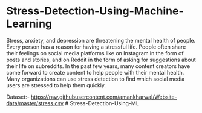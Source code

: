 # Stress-Detection-Using-Machine-Learning
Stress, anxiety, and depression are threatening the mental health of people. Every person has a reason for having a stressful life. People often share their feelings on social media platforms like on Instagram in the form of posts and stories, and on Reddit in the form of asking for suggestions about their life on subreddits. In the past few years, many content creators have come forward to create content to help people with their mental health. Many organizations can use stress detection to find which social media users are stressed to help them quickly.

Dataset:- https://raw.githubusercontent.com/amankharwal/Website-data/master/stress.csv
#   S t r e s s - D e t e c t i o n - U s i n g - M L  
 